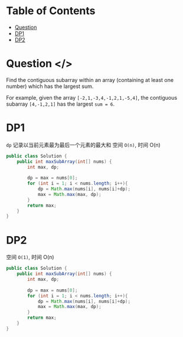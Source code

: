 # Table of Contents
- [Question](#question)
- [DP1](#dp1)
- [DP2](#dp2)

# Question <a name = "question"></>
Find the contiguous subarray within an array (containing at least one number) which has the largest sum.

For example, given the array `[-2,1,-3,4,-1,2,1,-5,4]`,
the contiguous subarray `[4,-1,2,1]` has the largest `sum = 6`.

# DP1 <a name = "dp1"></a>
`dp` 记录以当前元素最为最后一个元素的最大和
空间 `O(n)`, 时间 O(n)
```java
public class Solution {
    public int maxSubArray(int[] nums) {
        int max, dp;
        
        dp = max = nums[0];
        for (int i = 1; i < nums.length; i++){
            dp = Math.max(nums[i], nums[i]+dp);
            max = Math.max(max, dp);
        }
        return max;
    }
}
```

# DP2 <a name = "dp2"></a>
空间 `O(1)`, 时间 O(n)
```java
public class Solution {
    public int maxSubArray(int[] nums) {
        int max, dp;
        
        dp = max = nums[0];
        for (int i = 1; i < nums.length; i++){
            dp = Math.max(nums[i], nums[i]+dp);
            max = Math.max(max, dp);
        }
        return max;
    }
}
```
